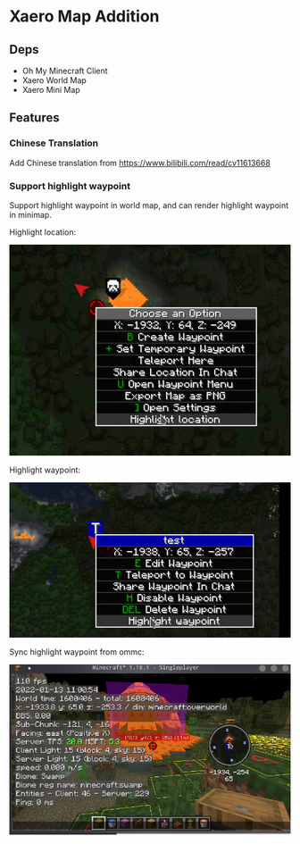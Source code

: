 # Xaero Map Addition

## Deps

+ Oh My Minecraft Client
+ Xaero World Map
+ Xaero Mini Map

## Features


### Chinese Translation

Add Chinese translation from https://www.bilibili.com/read/cv11613668

### Support highlight waypoint

Support highlight waypoint in world map, and can render highlight waypoint in minimap.

Highlight location:

![highlight_location](docs/img/highlight_location.png)

Highlight waypoint:

![highlight_waypoint](docs/img/highlight_waypoint.png)

Sync highlight waypoint from ommc:

![sync_highlight_waypoint](docs/img/sync_highlight_waypoint.png)

